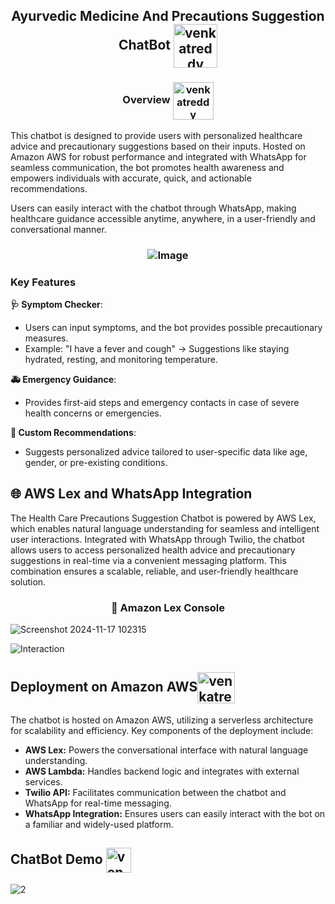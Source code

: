 <h2 align="center">Ayurvedic Medicine And Precautions Suggestion ChatBot <img align="center" src="https://cdn-icons-png.flaticon.com/512/2040/2040653.png" alt="venkatreddy" height="70" width="70" /></h2>
<h3 align="center">Overview <img align="center" src="https://cdn-icons-png.flaticon.com/512/4857/4857296.png" alt="venkatreddy" height="60" width="65" /></h3>
<p>This chatbot is designed to provide users with personalized healthcare advice and precautionary suggestions based on their inputs. Hosted on Amazon AWS for robust performance and integrated with WhatsApp for seamless communication, the bot promotes health awareness and empowers individuals with accurate, quick, and actionable recommendations.

Users can easily interact with the chatbot through WhatsApp, making healthcare guidance accessible anytime, anywhere, in a user-friendly and conversational manner.</p>

<h3 align="center"> <img align="center" src="https://img.freepik.com/free-photo/elegant-skin-care-banner-design_23-2149480161.jpg?t=st=1736570823~exp=1736574423~hmac=76006b854e3754f8eaf91f3818e5715e158c54d96a278a488f2a4eab7bf67486&w=1060" alt="Image"/></h3>
<h3 align="left">Key Features</h3>

**🩺 Symptom Checker**:
- Users can input symptoms, and the bot provides possible precautionary measures.
- Example: "I have a fever and cough" → Suggestions like staying hydrated, resting, and monitoring temperature.

**🚑 Emergency Guidance**:
- Provides first-aid steps and emergency contacts in case of severe health concerns or emergencies.

**🎯 Custom Recommendations**:
- Suggests personalized advice tailored to user-specific data like age, gender, or pre-existing conditions.

<h2>🌐 AWS Lex and WhatsApp Integration</h2>
<p>The Health Care Precautions Suggestion Chatbot is powered by AWS Lex, which enables natural language understanding for seamless and intelligent user interactions. Integrated with WhatsApp through Twilio, the chatbot allows users to access personalized health advice and precautionary suggestions in real-time via a convenient messaging platform. This combination ensures a scalable, reliable, and user-friendly healthcare solution.</p>

<h3 align="center">🌟 Amazon Lex Console</h3>

![Screenshot 2024-11-17 102315](https://github.com/user-attachments/assets/31d92aa0-2d37-4a76-af11-8173d212340e)

![Interaction](https://github.com/user-attachments/assets/a49d6fa1-fb8a-4f30-8d75-564ac789f836)

<h2 align="left">Deployment on Amazon AWS<img align="center" src="https://www.svgrepo.com/show/408381/stack-apps-layers.svg" alt="venkatreddy" height="50" width="60" /></h2>
<p>The chatbot is hosted on Amazon AWS, utilizing a serverless architecture for scalability and efficiency. Key components of the deployment include:</p>

- **AWS Lex:** Powers the conversational interface with natural language understanding.
- **AWS Lambda:** Handles backend logic and integrates with external services.
- **Twilio API:** Facilitates communication between the chatbot and WhatsApp for real-time messaging.
- **WhatsApp Integration:** Ensures users can easily interact with the bot on a familiar and widely-used platform.

<h2>ChatBot Demo <img align="center" src="https://cdn-icons-png.flaticon.com/512/1091/1091831.png" alt="venkatreddy" height="40" width="40" /></h2>

![2](https://github.com/user-attachments/assets/9f9a92b6-72ff-4246-a868-b432e643807a)


